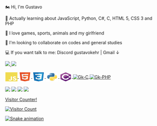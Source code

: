 
🏍 Hi, I'm Gustavo

🚀 Actually learning about JavaScript, Python, C#, C, HTML 5, CSS 3 and PHP 

👤 I love games, sports, animals and my girlfriend

🐉 I'm looking to collaborate on codes and general studies

💻 If you want talk to me: Discord gustavokehr | Gmail &downarrow;

<div align="left">
  <a href="https://github.com/GustavoKehr">
  <img height="149em" src="https://github-readme-stats.vercel.app/api?username=GustavoKehr&show_icons=true&theme=tokyonight&include_all_commits=true&count_private=true"/>
  <img height="149em" src="https://github-readme-stats.vercel.app/api/top-langs/?username=GustavoKehr&layout=compact&langs_count=7&theme=tokyonight"/>
</div>

<div align="left"><br>
    <img align="center" alt="Gk-Js" height="30" width="40"
        src="https://raw.githubusercontent.com/devicons/devicon/master/icons/javascript/javascript-plain.svg">
    <img align="center" alt="Gk-HTML" height="30" width="40"
        src="https://raw.githubusercontent.com/devicons/devicon/master/icons/html5/html5-original.svg">
    <img align="center" alt="Gk-CSS" height="30" width="40"
        src="https://raw.githubusercontent.com/devicons/devicon/master/icons/css3/css3-original.svg">
    <img align="center" alt="Gk-Python" height="30" width="40"
        src="https://raw.githubusercontent.com/devicons/devicon/master/icons/python/python-original.svg">
    <img align="center" alt="Gk-Csharp" height="30" width="40"
        src="https://raw.githubusercontent.com/devicons/devicon/master/icons/csharp/csharp-original.svg">
    <img align="center" alt="Gk-C" height="30" width="40" 
         src="https://cdn.jsdelivr.net/gh/devicons/devicon/icons/c/c-original.svg" />
    <img align="center" alt="Gk-PHP" height="30" width="40"
         src="https://cdn.jsdelivr.net/gh/devicons/devicon/icons/php/php-original.svg">
<br></div>
<br>
 
  


<div> 
  <a href="https://instagram.com/gustavokehr_" target="_blank"><img src="https://img.shields.io/badge/-Instagram-%23E4405F?style=for-the-badge&logo=instagram&logoColor=white" target="_blank"></a>
  <a href = "mailto:guckehr008@gmail.com"><img src="https://img.shields.io/badge/-Gmail-%23333?style=for-the-badge&logo=gmail&logoColor=white" target="_blank"></a>
  <a href="https://www.linkedin.com/in/gustavo-kehr-6a3356248/" target="_blank"><img src="https://img.shields.io/badge/-LinkedIn-%230077B5?style=for-the-badge&logo=linkedin&logoColor=white" target="_blank"></a>
<a href="https://steamcommunity.com/id/thugkehr/"><img src="https://img.shields.io/badge/Steam-000000?style=for-the-badge&logo=steam&logoColor=white">
  </div>
  
  <p>Visitor Counter!</p>
  
![Visitor Count](https://profile-counter.glitch.me/alexiamelhado18/count.svg)
 </div>

![Snake animation](https://github.com/GustavoKehr/GustavoKehr/blob/output/github-contribution-grid-snake.svg)
